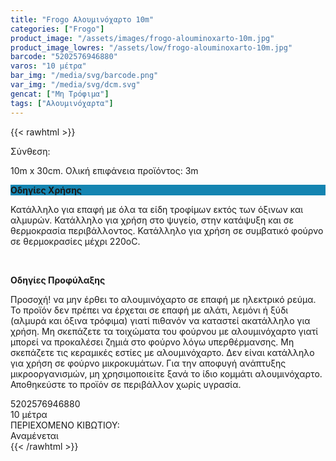 ```yaml
---
title: "Frogo Αλουμινόχαρτο 10m"
categories: ["Frogo"]
product_image: "/assets/images/frogo-alouminoxarto-10m.jpg"
product_image_lowres: "/assets/low/frogo-alouminoxarto-10m.jpg"
barcode: "5202576946880"
varos: "10 μέτρα"
bar_img: "/media/svg/barcode.png"
var_img: "/media/svg/dcm.svg"
gencat: ["Μη Τρόφιμα"]
tags: ["Αλουμινόχαρτα"]
---
```

{{< rawhtml >}}
<div class="product">
<div id="sistatika">Σύνθεση:</div>
<p>10m x 30cm. Ολική επιφάνεια προϊόντος: 3m</p>
<p class="pgend
" style="
    background: #1484b1;
"><b>Οδηγίες Χρήσης</b></p>
<p class="pgray">
    Κατάλληλο για επαφή με όλα τα είδη τροφίμων εκτός των όξινων και αλμυρών.
    Κατάλληλο για χρήση στο ψυγείο, στην κατάψυξη και σε θερμοκρασία περιβάλλοντος.
    Κατάλληλο για χρήση σε συμβατικό φούρνο σε θερμοκρασίες μέχρι 220οC.
</p><br>

<p class="pdanger
"><b>Οδηγίες Προφύλαξης</b></p>
<p class="pgray">
    Προσοχή! να μην έρθει το αλουμινόχαρτο σε επαφή με ηλεκτρικό ρεύμα.
    Το προϊόν δεν πρέπει να έρχεται σε επαφή με αλάτι, λεμόνι ή ξύδι (αλμυρά και όξινα τρόφιμα) γιατί πιθανόν να καταστεί ακατάλληλο για χρήση.
    Μη σκεπάζετε τα τοιχώματα του φούρνου με αλουμινόχαρτο γιατί μπορεί να προκαλέσει ζημιά στο φούρνο λόγω υπερθέρμανσης.
    Μη σκεπάζετε τις κεραμικές εστίες με αλουμινόχαρτο.
    Δεν είναι κατάλληλο για χρήση σε φούρνο μικροκυμάτων.
    Για την αποφυγή ανάπτυξης μικροοργανισμών, μη χρησιμοποιείτε ξανά το ίδιο κομμάτι αλουμινόχαρτο.
    Αποθηκεύστε το προϊόν σε περιβάλλον χωρίς υγρασία.
</p>
<div class="keno"></div>

<div id="barcode"><div id="barimage1"></div><span id="bartext">5202576946880</span></div><div id="varos"><div id="dimimg">
  </div><span id="varostext">10 μέτρα</span></div><div id="kivotio">ΠΕΡΙΕΧΟΜΕΝΟ ΚΙΒΩΤΙΟΥ:<br>Αναμένεται</div><div class="pimg"></div></div>
{{< /rawhtml >}}